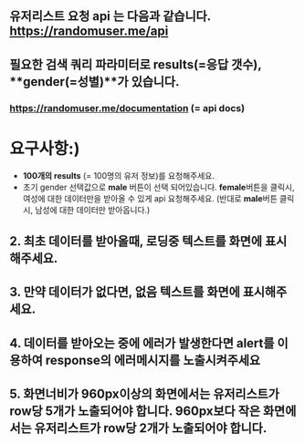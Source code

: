 ## 유저리스트 요청 api 는 다음과 같습니다. **https://randomuser.me/api**

## 필요한 검색 쿼리 파라미터로 **results(=응답 갯수)**, **gender(=성별)**가 있습니다.

### **https://randomuser.me/documentation** (= api docs)

###

###

# 요구사항:)

- **100개의 results** (= 100명의 유저 정보)를 요청해주세요.
- 초기 gender 선택값으로 **male** 버튼이 선택 되어있습니다. **female**버튼을 클릭시, 여성에 대한 데이터만을 받아올 수 있게 api 요청해주세요. (반대로 **male**버튼 클릭시, 남성에 대한 데이터만 받아옵니다.)

## 2. 최초 데이터를 받아올때, **로딩중** 텍스트를 화면에 표시해주세요.

## 3. 만약 데이터가 없다면, **없음** 텍스트를 화면에 표시해주세요.

## 4. 데이터를 받아오는 중에 에러가 발생한다면 **alert**를 이용하여 **response**의 에러메시지를 노출시켜주세요

## 5. 화면너비가 **960px이상**의 화면에서는 유저리스트가 **row당 5개**가 노출되어야 합니다. **960px보다 작은** 화면에서는 유저리스트가 **row당 2개**가 노출되어야 합니다.
